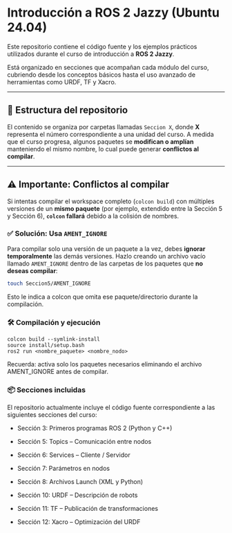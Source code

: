 # Introducción a ROS 2 Jazzy (Ubuntu 24.04)

Este repositorio contiene el código fuente y los ejemplos prácticos utilizados durante el curso de introducción a **ROS 2 Jazzy**.

Está organizado en secciones que acompañan cada módulo del curso, cubriendo desde los conceptos básicos hasta el uso avanzado de herramientas como URDF, TF y Xacro.

---

## 📁 Estructura del repositorio

El contenido se organiza por carpetas llamadas `Seccion X`, donde **X** representa el número correspondiente a una unidad del curso. A medida que el curso progresa, algunos paquetes se **modifican o amplían** manteniendo el mismo nombre, lo cual puede generar **conflictos al compilar**.

---

## ⚠️ Importante: Conflictos al compilar

Si intentas compilar el workspace completo (`colcon build`) con múltiples versiones de un **mismo paquete** (por ejemplo, extendido entre la Sección 5 y Sección 6), **`colcon` fallará** debido a la colisión de nombres.

### ✅ Solución: Usa `AMENT_IGNORE`

Para compilar solo una versión de un paquete a la vez, debes **ignorar temporalmente** las demás versiones. Hazlo creando un archivo vacío llamado `AMENT_IGNORE` dentro de las carpetas de los paquetes que **no deseas compilar**:

```bash
touch Seccion5/AMENT_IGNORE
```

Esto le indica a colcon que omita ese paquete/directorio durante la compilación.

### 🛠️ Compilación y ejecución
```
colcon build --symlink-install
source install/setup.bash
ros2 run <nombre_paquete> <nombre_nodo>
```
Recuerda: activa solo los paquetes necesarios eliminando el archivo AMENT_IGNORE antes de compilar.

### 📦 Secciones incluidas

El repositorio actualmente incluye el código fuente correspondiente a las siguientes secciones del curso:

* Sección 3: Primeros programas ROS 2 (Python y C++)

* Sección 5: Topics – Comunicación entre nodos

* Sección 6: Services – Cliente / Servidor

* Sección 7: Parámetros en nodos

* Sección 8: Archivos Launch (XML y Python)

* Sección 10: URDF – Descripción de robots

* Sección 11: TF – Publicación de transformaciones

* Sección 12: Xacro – Optimización del URDF
